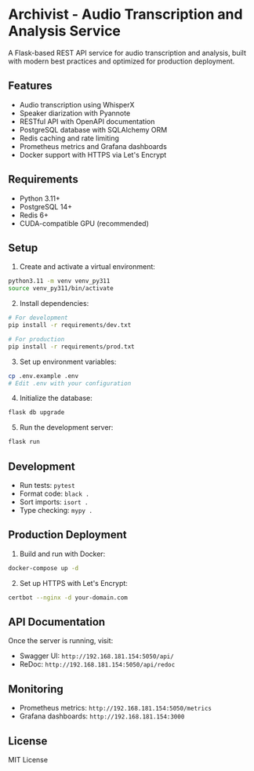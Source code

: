 # Archivist - Audio Transcription and Analysis Service

A Flask-based REST API service for audio transcription and analysis, built with modern best practices and optimized for production deployment.

## Features

- Audio transcription using WhisperX
- Speaker diarization with Pyannote
- RESTful API with OpenAPI documentation
- PostgreSQL database with SQLAlchemy ORM
- Redis caching and rate limiting
- Prometheus metrics and Grafana dashboards
- Docker support with HTTPS via Let's Encrypt

## Requirements

- Python 3.11+
- PostgreSQL 14+
- Redis 6+
- CUDA-compatible GPU (recommended)

## Setup

1. Create and activate a virtual environment:
```bash
python3.11 -m venv venv_py311
source venv_py311/bin/activate
```

2. Install dependencies:
```bash
# For development
pip install -r requirements/dev.txt

# For production
pip install -r requirements/prod.txt
```

3. Set up environment variables:
```bash
cp .env.example .env
# Edit .env with your configuration
```

4. Initialize the database:
```bash
flask db upgrade
```

5. Run the development server:
```bash
flask run
```

## Development

- Run tests: `pytest`
- Format code: `black .`
- Sort imports: `isort .`
- Type checking: `mypy .`

## Production Deployment

1. Build and run with Docker:
```bash
docker-compose up -d
```

2. Set up HTTPS with Let's Encrypt:
```bash
certbot --nginx -d your-domain.com
```

## API Documentation

Once the server is running, visit:
- Swagger UI: `http://192.168.181.154:5050/api/`
- ReDoc: `http://192.168.181.154:5050/api/redoc`

## Monitoring

- Prometheus metrics: `http://192.168.181.154:5050/metrics`
- Grafana dashboards: `http://192.168.181.154:3000`

## License

MIT License 